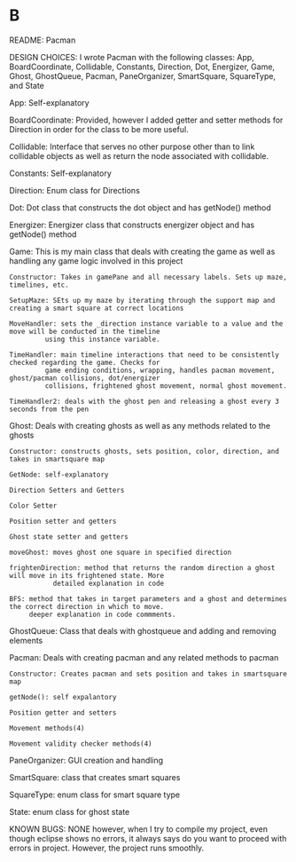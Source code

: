 # B
README: Pacman

DESIGN CHOICES:
I wrote Pacman with the following classes: App, BoardCoordinate, Collidable, Constants, Direction, Dot, Energizer, Game, Ghost, GhostQueue, Pacman, PaneOrganizer, SmartSquare, SquareType, and State

App: Self-explanatory

BoardCoordinate: Provided, however I added getter and setter methods for Direction in order for the class to be more useful.

Collidable: Interface that serves no other purpose other than to link collidable objects as well as return the node associated with collidable.

Constants: Self-explanatory

Direction: Enum class for Directions

Dot: Dot class that constructs the dot object and has getNode() method

Energizer: Energizer class that constructs energizer object and has getNode() method

Game: This is my main class that deals with creating the game as well as handling any game logic involved in this project

	Constructor: Takes in gamePane and all necessary labels. Sets up maze, timelines, etc. 

	SetupMaze: SEts up my maze by iterating through the support map and creating a smart square at correct locations

	MoveHandler: sets the _direction instance variable to a value and the move will be conducted in the timeline 
		     using this instance variable.

	TimeHandler: main timeline interactions that need to be consistently checked regarding the game. Checks for
		     game ending conditions, wrapping, handles pacman movement, ghost/pacman collisions, dot/energizer
		     collisions, frightened ghost movement, normal ghost movement.

	TimeHandler2: deals with the ghost pen and releasing a ghost every 3 seconds from the pen

Ghost: Deals with creating ghosts as well as any methods related to the ghosts

	Constructor: constructs ghosts, sets position, color, direction, and takes in smartsquare map

	GetNode: self-explanatory

	Direction Setters and Getters

	Color Setter

	Position setter and getters

	Ghost state setter and getters

	moveGhost: moves ghost one square in specified direction

	frightenDirection: method that returns the random direction a ghost will move in its frightened state. More
			   detailed explanation in code

	BFS: method that takes in target parameters and a ghost and determines the correct direction in which to move.
	     deeper explanation in code commments.

GhostQueue: Class that deals with ghostqueue and adding and removing elements


Pacman: Deals with creating pacman and any related methods to pacman

	Constructor: Creates pacman and sets position and takes in smartsquare map

	getNode(): self expalantory

	Position getter and setters

	Movement methods(4)

	Movement validity checker methods(4)

PaneOrganizer: GUI creation and handling

SmartSquare: class that creates smart squares

SquareType: enum class for smart square type

State: enum class for ghost state


KNOWN BUGS: NONE however, when I try to compile my project, even though eclipse shows no errors, it always says do you want to proceed with errors in project. However, the project runs smoothly.
